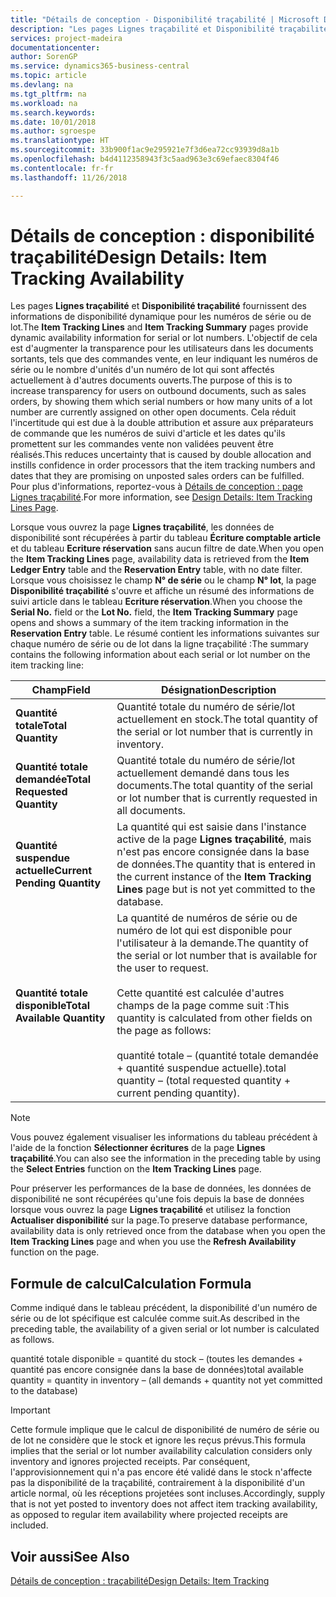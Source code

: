 ```yaml
---
title: "Détails de conception - Disponibilité traçabilité | Microsoft Docs"
description: "Les pages Lignes traçabilité et Disponibilité traçabilité fournissent des informations de disponibilité dynamique pour les numéros de série ou de lot. L'objectif de cela est d'augmenter la transparence pour les utilisateurs dans les documents sortants, tels que des commandes vente, en leur indiquant les numéros de série ou le nombre d'unités d'un numéro de lot qui sont affectés actuellement à d'autres documents ouverts. Cela réduit l'incertitude qui est due à la double attribution et assure aux préparateurs de commande que les numéros de suivi d'article et les dates qu'ils promettent sur les commandes vente non validées peuvent être réalisés."
services: project-madeira
documentationcenter: 
author: SorenGP
ms.service: dynamics365-business-central
ms.topic: article
ms.devlang: na
ms.tgt_pltfrm: na
ms.workload: na
ms.search.keywords: 
ms.date: 10/01/2018
ms.author: sgroespe
ms.translationtype: HT
ms.sourcegitcommit: 33b900f1ac9e295921e7f3d6ea72cc93939d8a1b
ms.openlocfilehash: b4d4112358943f3c5aad963e3c69efaec8304f46
ms.contentlocale: fr-fr
ms.lasthandoff: 11/26/2018

---
```

# <a name="design-details-item-tracking-availability"></a><span data-ttu-id="0bee0-105">Détails de conception : disponibilité traçabilité</span><span class="sxs-lookup"><span data-stu-id="0bee0-105">Design Details: Item Tracking Availability</span></span>
<span data-ttu-id="0bee0-106">Les pages **Lignes traçabilité** et **Disponibilité traçabilité** fournissent des informations de disponibilité dynamique pour les numéros de série ou de lot.</span><span class="sxs-lookup"><span data-stu-id="0bee0-106">The **Item Tracking Lines** and **Item Tracking Summary** pages provide dynamic availability information for serial or lot numbers.</span></span> <span data-ttu-id="0bee0-107">L'objectif de cela est d'augmenter la transparence pour les utilisateurs dans les documents sortants, tels que des commandes vente, en leur indiquant les numéros de série ou le nombre d'unités d'un numéro de lot qui sont affectés actuellement à d'autres documents ouverts.</span><span class="sxs-lookup"><span data-stu-id="0bee0-107">The purpose of this is to increase transparency for users on outbound documents, such as sales orders, by showing them which serial numbers or how many units of a lot number are currently assigned on other open documents.</span></span> <span data-ttu-id="0bee0-108">Cela réduit l'incertitude qui est due à la double attribution et assure aux préparateurs de commande que les numéros de suivi d'article et les dates qu'ils promettent sur les commandes vente non validées peuvent être réalisés.</span><span class="sxs-lookup"><span data-stu-id="0bee0-108">This reduces uncertainty that is caused by double allocation and instills confidence in order processors that the item tracking numbers and dates that they are promising on unposted sales orders can be fulfilled.</span></span> <span data-ttu-id="0bee0-109">Pour plus d'informations, reportez-vous à [Détails de conception : page Lignes traçabilité](design-details-item-tracking-lines-window.md).</span><span class="sxs-lookup"><span data-stu-id="0bee0-109">For more information, see [Design Details: Item Tracking Lines Page](design-details-item-tracking-lines-window.md).</span></span>  

 <span data-ttu-id="0bee0-110">Lorsque vous ouvrez la page **Lignes traçabilité**, les données de disponibilité sont récupérées à partir du tableau **Écriture comptable article** et du tableau **Ecriture réservation** sans aucun filtre de date.</span><span class="sxs-lookup"><span data-stu-id="0bee0-110">When you open the **Item Tracking Lines** page, availability data is retrieved from the **Item Ledger Entry** table and the **Reservation Entry** table, with no date filter.</span></span> <span data-ttu-id="0bee0-111">Lorsque vous choisissez le champ **N° de série** ou le champ **N° lot**, la page **Disponibilité traçabilité** s'ouvre et affiche un résumé des informations de suivi article dans le tableau **Ecriture réservation**.</span><span class="sxs-lookup"><span data-stu-id="0bee0-111">When you choose the **Serial No.** field or the **Lot No.** field, the **Item Tracking Summary** page opens and shows a summary of the item tracking information in the **Reservation Entry** table.</span></span> <span data-ttu-id="0bee0-112">Le résumé contient les informations suivantes sur chaque numéro de série ou de lot dans la ligne traçabilité :</span><span class="sxs-lookup"><span data-stu-id="0bee0-112">The summary contains the following information about each serial or lot number on the item tracking line:</span></span>  

|<span data-ttu-id="0bee0-113">Champ</span><span class="sxs-lookup"><span data-stu-id="0bee0-113">Field</span></span>|<span data-ttu-id="0bee0-114">Désignation</span><span class="sxs-lookup"><span data-stu-id="0bee0-114">Description</span></span>|  
|---------------------------------|---------------------------------------|  
|<span data-ttu-id="0bee0-115">**Quantité totale**</span><span class="sxs-lookup"><span data-stu-id="0bee0-115">**Total Quantity**</span></span>|<span data-ttu-id="0bee0-116">Quantité totale du numéro de série/lot actuellement en stock.</span><span class="sxs-lookup"><span data-stu-id="0bee0-116">The total quantity of the serial or lot number that is currently in inventory.</span></span>|  
|<span data-ttu-id="0bee0-117">**Quantité totale demandée**</span><span class="sxs-lookup"><span data-stu-id="0bee0-117">**Total Requested Quantity**</span></span>|<span data-ttu-id="0bee0-118">Quantité totale du numéro de série/lot actuellement demandé dans tous les documents.</span><span class="sxs-lookup"><span data-stu-id="0bee0-118">The total quantity of the serial or lot number that is currently requested in all documents.</span></span>|  
|<span data-ttu-id="0bee0-119">**Quantité suspendue actuelle**</span><span class="sxs-lookup"><span data-stu-id="0bee0-119">**Current Pending Quantity**</span></span>|<span data-ttu-id="0bee0-120">La quantité qui est saisie dans l'instance active de la page **Lignes traçabilité**, mais n'est pas encore consignée dans la base de données.</span><span class="sxs-lookup"><span data-stu-id="0bee0-120">The quantity that is entered in the current instance of the **Item Tracking Lines** page but is not yet committed to the database.</span></span>|  
|<span data-ttu-id="0bee0-121">**Quantité totale disponible**</span><span class="sxs-lookup"><span data-stu-id="0bee0-121">**Total Available Quantity**</span></span>|<span data-ttu-id="0bee0-122">La quantité de numéros de série ou de numéro de lot qui est disponible pour l'utilisateur à la demande.</span><span class="sxs-lookup"><span data-stu-id="0bee0-122">The quantity of the serial or lot number that is available for the user to request.</span></span><br /><br /> <span data-ttu-id="0bee0-123">Cette quantité est calculée d'autres champs de la page comme suit :</span><span class="sxs-lookup"><span data-stu-id="0bee0-123">This quantity is calculated from other fields on the page as follows:</span></span><br /><br /> <span data-ttu-id="0bee0-124">quantité totale – (quantité totale demandée + quantité suspendue actuelle).</span><span class="sxs-lookup"><span data-stu-id="0bee0-124">total quantity – (total requested quantity + current pending quantity).</span></span>|  

> [!NOTE]  
>  <span data-ttu-id="0bee0-125">Vous pouvez également visualiser les informations du tableau précédent à l'aide de la fonction **Sélectionner écritures** de la page **Lignes traçabilité**.</span><span class="sxs-lookup"><span data-stu-id="0bee0-125">You can also see the information in the preceding table by using the **Select Entries** function on the **Item Tracking Lines** page.</span></span>  

 <span data-ttu-id="0bee0-126">Pour préserver les performances de la base de données, les données de disponibilité ne sont récupérées qu'une fois depuis la base de données lorsque vous ouvrez la page **Lignes traçabilité** et utilisez la fonction **Actualiser disponibilité** sur la page.</span><span class="sxs-lookup"><span data-stu-id="0bee0-126">To preserve database performance, availability data is only retrieved once from the database when you open the **Item Tracking Lines** page and when you use the **Refresh Availability** function on the page.</span></span>  

## <a name="calculation-formula"></a><span data-ttu-id="0bee0-127">Formule de calcul</span><span class="sxs-lookup"><span data-stu-id="0bee0-127">Calculation Formula</span></span>  
 <span data-ttu-id="0bee0-128">Comme indiqué dans le tableau précédent, la disponibilité d'un numéro de série ou de lot spécifique est calculée comme suit.</span><span class="sxs-lookup"><span data-stu-id="0bee0-128">As described in the preceding table, the availability of a given serial or lot number is calculated as follows.</span></span>  

 <span data-ttu-id="0bee0-129">quantité totale disponible = quantité du stock – (toutes les demandes + quantité pas encore consignée dans la base de données)</span><span class="sxs-lookup"><span data-stu-id="0bee0-129">total available quantity = quantity in inventory – (all demands + quantity not yet committed to the database)</span></span>  

> [!IMPORTANT]  
>  <span data-ttu-id="0bee0-130">Cette formule implique que le calcul de disponibilité de numéro de série ou de lot ne considère que le stock et ignore les reçus prévus.</span><span class="sxs-lookup"><span data-stu-id="0bee0-130">This formula implies that the serial or lot number availability calculation considers only inventory and ignores projected receipts.</span></span> <span data-ttu-id="0bee0-131">Par conséquent, l'approvisionnement qui n'a pas encore été validé dans le stock n'affecte pas la disponibilité de la traçabilité, contrairement à la disponibilité d'un article normal, où les réceptions projetées sont incluses.</span><span class="sxs-lookup"><span data-stu-id="0bee0-131">Accordingly, supply that is not yet posted to inventory does not affect item tracking availability, as opposed to regular item availability where projected receipts are included.</span></span>  

## <a name="see-also"></a><span data-ttu-id="0bee0-132">Voir aussi</span><span class="sxs-lookup"><span data-stu-id="0bee0-132">See Also</span></span>  
 [<span data-ttu-id="0bee0-133">Détails de conception : traçabilité</span><span class="sxs-lookup"><span data-stu-id="0bee0-133">Design Details: Item Tracking</span></span>](design-details-item-tracking.md)


